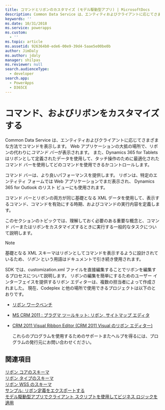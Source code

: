 ```yaml
---
title: コマンドとリボンのカスタマイズ (モデル駆動型アプリ) | MicrosoftDocs
description: Common Data Service は、エンティティおよびクライアントに応じてさまざまな方法でコマンドを表示します。 Web アプリケーションの大抵の場所で、リボンの代わりにコマンド バーが表示されます。 また、Dynamics 365 for tablets はリボンとして定義されたデータを使用して、タッチ操作のために最適化されたコマンド バーを使用してどのコマンドを使用できるかコントロールします。
keywords: ''
ms.date: 10/31/2018
ms.service: powerapps
ms.custom:
  - ''
ms.topic: article
ms.assetid: 926364b0-ede6-00e9-39d4-5aae5e00be0b
author: JimDaly
ms.author: jdaly
manager: shilpas
ms.reviewer: null
search.audienceType:
  - developer
search.app:
  - PowerApps
  - D365CE
---
```


# <a name="customize-commands-and-the-ribbon"></a>コマンド、およびリボンをカスタマイズする

<!-- https://docs.microsoft.com/dynamics365/customer-engagement/developer/customize-dev/customize-commands-ribbon -->

 Common Data Service は、エンティティおよびクライアントに応じてさまざまな方法でコマンドを表示します。 Web アプリケーションの大抵の場所で、リボンの代わりに*コマンド バー*が表示されます。 また、Dynamics 365 for Tablets はリボンとして定義されたデータを使用して、タッチ操作のために最適化されたコマンド バーを使用してどのコマンドを使用できるかコントロールします。  
  
 コマンド バーは、より良いパフォーマンスを提供します。 リボンは、特定のエンティティ フォームでは Web アプリケーションでまだ表示され、 Dynamics 365 for Outlook のリスト ビューにも使用されます。  
  
 コマンド バーとリボンの両方が同じ基礎となる XML データを使用して、表示するコマンド、コマンドを有効にする時期、およびコマンドの実行内容を定義します。  
  
 このセクションのトピックでは、理解しておく必要のある重要な概念と、コマンド バーまたはリボンをカスタマイズするときに実行する一般的なタスクについて説明します。  
  
> [!NOTE]
>  基礎となる XML スキーマはリボンとしてコマンドを表示するように設計されているため、*リボン* という用語はドキュメントで引き続き使用されます。  
  
 SDK では、customization.xml ファイルを直接編集することでリボンを編集するプロセスについて説明します。 リボンの編集を簡単にするためのユーザー インターフェイスを提供するリボン エディターは、複数の担当者によって作成されました。 現在、Codeplex と他の場所で使用できるプロジェクトは以下のとおりです。  
  
- [リボン ワークベンチ](http://www.develop1.net/public/rwb/ribbonworkbench.aspx)  
  
- [MS CRM 2011 : プラグマ ツールキット: リボン, サイトマップ エディタ](http://pragmatoolkit.codeplex.com/)  
  
- [CRM 2011 Visual Ribbon Editor (CRM 2011 Visual のリボン エディター)](http://crmvisualribbonedit.codeplex.com/)  
  
  これらのプログラムを使用するためのサポートまたヘルプを得るには、プログラムの発行元にお問い合わせください。  
  
  
## <a name="see-also"></a>関連項目  

 [リボン コアのスキーマ](ribbon-core-schema.md)  
 [リボン タイプのスキーマ](ribbon-types-schema.md)  
 [リボン WSS のスキーマ](ribbon-wss-schema.md)<br/> 
 [サンプル: リボン定義をエクスポートする](sample-export-ribbon-definitions.md)<br/> 
 [モデル駆動型アプリでクライアント スクリプトを使用してビジネス ロジックを適用](client-scripting.md)
